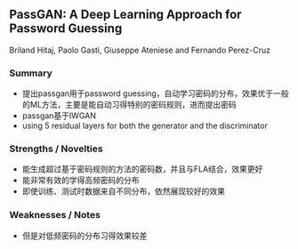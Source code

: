 ## PassGAN: A Deep Learning Approach for Password Guessing
Briland Hitaj, Paolo Gasti, Giuseppe Ateniese and Fernando Perez-Cruz
### Summary
* 提出passgan用于password guessing，自动学习密码的分布，效果优于一般的ML方法，主要是能自动习得特别的密码规则，进而提出密码
* passgan基于IWGAN
* using 5 residual layers for both the generator and the discriminator
### Strengths / Novelties
* 能生成超过基于密码规则的方法的密码数，并且与FLA结合，效果更好
* 能非常有效的学得高频密码的分布
* 即使训练、测试时数据来自不同分布，依然展现较好的效果
### Weaknesses / Notes
* 但是对低频密码的分布习得效果较差

